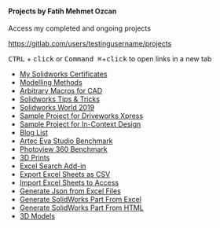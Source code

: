 #### Projects by Fatih Mehmet Ozcan


Access my completed and ongoing projects


https://gitlab.com/users/testingusername/projects


<kbd>CTRL</kbd> + <kbd>click</kbd> or <kbd>Command ⌘</kbd>+<kbd>click</kbd> to open links in a new tab


* [My Solidworks Certificates](https://gitlab.com/testingusername/My-Solidworks-Certificates)
* [Modelling Methods](https://gitlab.com/testingusername/modelling-methods)
* [Arbitrary Macros for CAD](https://gitlab.com/testingusername/Arbitrary-Macros-for-CAD)
* [Solidworks Tips & Tricks](https://gitlab.com/testingusername/Solidworks-Tips-Tricks)
* [Solidworks World 2019](https://gitlab.com/testingusername/solidworks-world-2019)
* [Sample Project for Driveworks Xpress](https://gitlab.com/testingusername/Sample-Project-Driveworks-Xpress)
* [Sample Project for In-Context Design](https://gitlab.com/testingusername/Sample-Project-In-Context-Design)
* [Blog List](https://gitlab.com/testingusername/Blog-List)
* [Artec Eva Studio Benchmark](https://gitlab.com/testingusername/Benchmarks)
* [Photoview 360 Benchmark](https://gitlab.com/testingusername/Photoview-360-Benchmark)
* [3D Prints](https://gitlab.com/testingusername/3D-prints)
* [Excel Search Add-in](https://gitlab.com/testingusername/excel-search-addin)
* [Export Excel Sheets as CSV](https://gitlab.com/testingusername/export-excel-sheets-as-csv)
* [Import Excel Sheets to Access](https://gitlab.com/testingusername/import-excel-sheets-to-access)
* [Generate Json from Excel Files](https://gitlab.com/testingusername/generate-json-from-excel-files)
* [Generate SolidWorks Part From Excel](https://gitlab.com/testingusername/generate-sw-catia-part-from-excel)
* [Generate SolidWorks Part From HTML](https://gitlab.com/testingusername/generate-sw-catia-part-from-html-web-page)
* [3D Models](https://gitlab.com/testingusername/3d-models)
